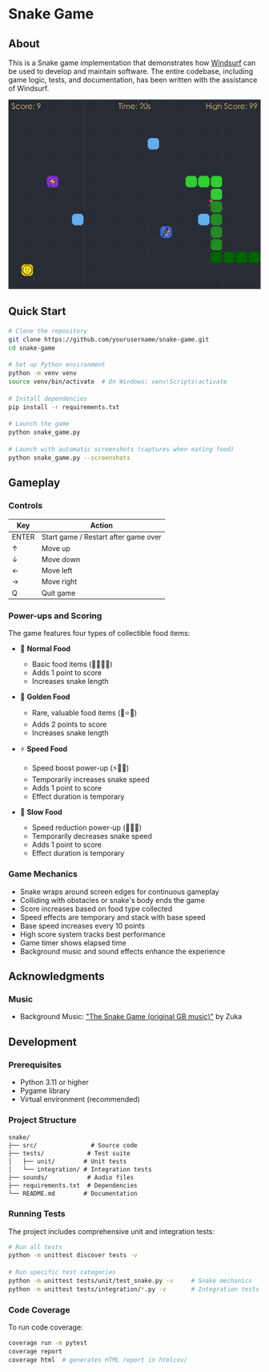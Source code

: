 # Snake Game

## About

This is a Snake game implementation that demonstrates how [Windsurf](https://codeium.com/windsurf) can be used to develop and maintain software. The entire codebase, including game logic, tests, and documentation, has been written with the assistance of Windsurf.

![Snake Game Screenshot](docs/screenshot.png)

## Quick Start

```bash
# Clone the repository
git clone https://github.com/yourusername/snake-game.git
cd snake-game

# Set up Python environment
python -m venv venv
source venv/bin/activate  # On Windows: venv\Scripts\activate

# Install dependencies
pip install -r requirements.txt

# Launch the game
python snake_game.py

# Launch with automatic screenshots (captures when eating food)
python snake_game.py --screenshots
```

## Gameplay

### Controls
| Key | Action |
|-----|--------|
| ENTER | Start game / Restart after game over |
| ↑ | Move up |
| ↓ | Move down |
| ← | Move left |
| → | Move right |
| Q | Quit game |

### Power-ups and Scoring
The game features four types of collectible food items:

- 🍕 **Normal Food**
  - Basic food items (🍕🍇🍪🍓)
  - Adds 1 point to score
  - Increases snake length

- 🌟 **Golden Food**
  - Rare, valuable food items (🌟⭐🌞)
  - Adds 2 points to score
  - Increases snake length

- ⚡ **Speed Food**
  - Speed boost power-up (⚡🚀💨)
  - Temporarily increases snake speed
  - Adds 1 point to score
  - Effect duration is temporary

- 🐌 **Slow Food**
  - Speed reduction power-up (🐌🦥🐢)
  - Temporarily decreases snake speed
  - Adds 1 point to score
  - Effect duration is temporary

### Game Mechanics
- Snake wraps around screen edges for continuous gameplay
- Colliding with obstacles or snake's body ends the game
- Score increases based on food type collected
- Speed effects are temporary and stack with base speed
- Base speed increases every 10 points
- High score system tracks best performance
- Game timer shows elapsed time
- Background music and sound effects enhance the experience

## Acknowledgments

### Music
- Background Music: ["The Snake Game (original GB music)"](https://youtu.be/FpDWpX9luCQ?si=zP7c-KROsUjh8SQ5) by Zuka

## Development

### Prerequisites
- Python 3.11 or higher
- Pygame library
- Virtual environment (recommended)

### Project Structure
```
snake/
├── src/               # Source code
├── tests/            # Test suite
│   ├── unit/        # Unit tests
│   └── integration/ # Integration tests
├── sounds/           # Audio files
├── requirements.txt  # Dependencies
└── README.md        # Documentation
```

### Running Tests
The project includes comprehensive unit and integration tests:

```bash
# Run all tests
python -m unittest discover tests -v

# Run specific test categories
python -m unittest tests/unit/test_snake.py -v     # Snake mechanics
python -m unittest tests/integration/*.py -v       # Integration tests
```

### Code Coverage

To run code coverage:

```bash
coverage run -m pytest
coverage report
coverage html  # generates HTML report in htmlcov/
